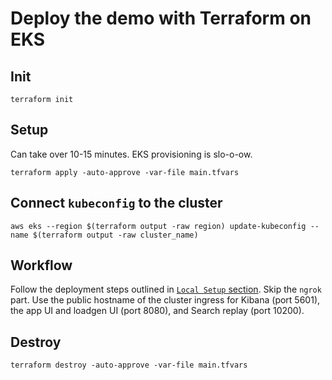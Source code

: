 # Deploy the demo with Terraform on EKS

## Init
```
terraform init
```

## Setup
Can take over 10-15 minutes. EKS provisioning is slo-o-ow.
```
terraform apply -auto-approve -var-file main.tfvars
```

## Connect `kubeconfig` to the cluster
```
aws eks --region $(terraform output -raw region) update-kubeconfig --name $(terraform output -raw cluster_name)
```

## Workflow
Follow the deployment steps outlined in [`Local Setup` section](../../README.md). Skip the `ngrok` part. Use the public hostname of the cluster ingress for Kibana (port 5601), the app UI and loadgen UI (port 8080), and Search replay (port 10200).

## Destroy
```
terraform destroy -auto-approve -var-file main.tfvars
```
